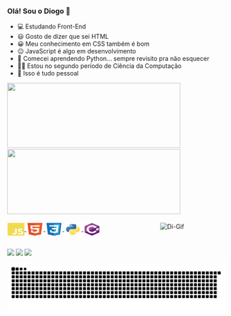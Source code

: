 ### Olá! Sou o Diogo 👋

- 💻 Estudando Front-End
- 😃 Gosto de dizer que sei HTML
- 😀 Meu conhecimento em CSS também é bom
- 😐 JavaScript é algo em desenvolvimento
- 🐍 Comecei aprendendo Python... sempre revisito pra não esquecer
- 👨‍💻 Estou no segundo período de Ciência da Computação
- 🐷 Isso é tudo pessoal
<div>
  <a href="https://github.com/0Diogo1">
  <img height="150px" width="400px" src="https://github-readme-stats.vercel.app/api?username=0Diogo1&show_icons=true&theme=tokyonight&include_all_commits=true&count_private=true&locale=pt-br"/>
  <img height="150px" width="400px" src="https://github-readme-stats.vercel.app/api/top-langs/?username=0Diogo1&layout=compact&langs_count=7&theme=tokyonight&locale=pt-br"/>
</div>
  </div>
<div style="display: inline_block"><br>
  <img align="center" alt="Di-Js" height="30" width="40" src="https://raw.githubusercontent.com/devicons/devicon/master/icons/javascript/javascript-plain.svg">
  <img align="center" alt="Di-HTML" height="30" width="40" src="https://raw.githubusercontent.com/devicons/devicon/master/icons/html5/html5-original.svg">
  <img align="center" alt="Di-CSS" height="30" width="40" src="https://raw.githubusercontent.com/devicons/devicon/master/icons/css3/css3-original.svg">
  <img align="center" alt="Di-Python" height="30" width="40" src="https://raw.githubusercontent.com/devicons/devicon/master/icons/python/python-original.svg">
  <img align="center" alt="Di-Csharp" height="30" width="40" src="https://raw.githubusercontent.com/devicons/devicon/master/icons/csharp/csharp-original.svg">
  <img align="right" alt="Di-Gif" heigth="150px" width="150px" src="https://media.discordapp.net/attachments/252593166266400778/879773360635138079/Di.gif?width=478&height=540">
</div>

##

<div>
  <a href="https://www.instagram.com/diogo_batsa/" target="_blank"><img src="https://img.shields.io/badge/-Instagram-%23E4405F?style=for-the-badge&logo=instagram&logoColor=white" target="_blank"></a>
  <a href = "mailto:diogo.ariau@gmail.com"><img src="https://img.shields.io/badge/-Gmail-%23333?style=for-the-badge&logo=gmail&logoColor=white" target="_blank"></a>
  <a href="https://www.linkedin.com/in/diogo-batista-347a62170" target="_blank"><img src="https://img.shields.io/badge/-LinkedIn-%230077B5?style=for-the-badge&logo=linkedin&logoColor=white" target="_blank"></a> 
  
  ![Snake animation](https://github.com/0Diogo1/0Diogo1/blob/output/github-contribution-grid-snake.svg)
</div>
